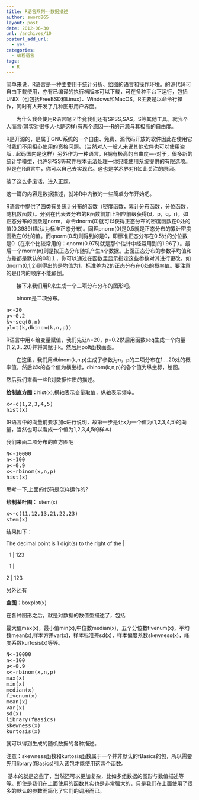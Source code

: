 ```yaml
---
title: R语言系列—-数据描述
author: sword865
layout: post
date: 2012-06-30
url: /archives/10
posturl_add_url:
  - yes
categories:
  - 编程语言
tags:
  - R
---
```

简单来说，R语言是一种主要用于统计分析、绘图的语言和操作环境。的源代码可自由下载使用，亦有已编译的执行档版本可以下载，可在多种平台下运行，包括UNIX（也包括FreeBSD和Linux）、Windows和MacOS。R主要是以命令行操作，同时有人开发了几种图形用户界面。

<div>
  <p>
           为什么我会使用R语言呢？毕竟我们还有SPSS,SAS，S等其他工具。就我个人而言(其实对很多人也是这样)有两个原因&#8212;-R的开源与其极高的自由度。
  </p>
  
  <p>
    R是开源的，是属于GNU系统的一个自由、免费、源代码开放的软件因此在使用它时我们不用担心使用的资格问题。（当然对人一般人来说其他软件也可以使用盗版…起码国内是这样）另外作为一种语言，R拥有极高的自由度&#8212;-对于，很多新的统计学模型，也许SPSS等软件根本无法处理&#8212;你只能使用系统提供的有限选项。但是在R语言中，你可以自己去实现它。这也是学术界对R如此关注的原因。
  </p>
  
  <p>
    敲了这么多废话，进入正题。
  </p>
  
  <p>
    这一篇的内容是数据描述，就冲R中内嵌的一些简单分布开始吧。
  </p>
  
  <p>
    R语言中提供了四类有关统计分布的函数（密度函数，累计分布函数，分位函数，随机数函数）。分别在代表该分布的R函数前加上相应前缀获得(d，p，q，r)。如正态分布的函数是norm，命令dnorm(0)就可以获得正态分布的密度函数在0处的值(0.3989)(默认为标准正态分布)。同理pnorm(0)是0.5就是正态分布的累计密度函数在0处的值。而qnorm(0.5)则得到的是0，即标准正态分布在0.5处的分位数是0（在来个比较常用的：qnorm(0.975)就是那个估计中经常用到的1.96了）。最后一个rnorm(n)则是按正态分布随机产生n个数据。上面正态分布的参数平均值和方差都是默认的0和１，你可以通过在函数里显示指定这些参数对其进行更改。如dnorm(0,1,2)则得出的是均值为1，标准差为2的正态分布在0处的概率值。要注意的是()内的顺序不能颠倒。
  </p>
  
  <p align="left">
           接下来我们用R来生成一个二项分布分布的图形吧。
  </p>
  
  <p align="left">
           binom是二项分布。
  </p>
  
  <pre class="lang:r decode:true ">n&lt;-20
p&lt;-0.2
k&lt;-seq(0,n)
plot(k,dbinom(k,n,p))</pre>
  
  <p>
    R语言中用<-给变量赋值，我们先让n=20，p=0.2然后用函数seq生成一个向量(1,2,3&#8230;20)并将其赋于k。然后用polt函数画图。
  </p>
  
  <p align="left">
           在这里，我们用dbinom(k,n,p)生成了参数为n，p的二项分布在1….20处的概率值，然后以k的各个值为横坐标，dbinom(k,n,p)的各个值为纵坐标，绘图。
  </p>
  
  <p>
    然后我们来看一些R对数据性质的描述。
  </p>
  
  <p>
    <strong>绘制直方图：</strong>hist(x),横轴表示变量取值，纵轴表示频率。
  </p>
  
  <pre class="lang:r decode:true">x&lt;-c(1,2,3,4,5)
hist(x)</pre>
  
  <p>
    (R语言中的向量前要求加c进行说明，故第一步是让x为一个值为(1,2,3,4,5)的向量，当然也可以看成一个值为1,2,3,4,5的样本)
  </p>
  
  <p>
    我们来画二项分布的直方图吧
  </p>
  
  <pre class="lang:r decode:true ">N&lt;-10000
n&lt;-100
p&lt;-0.9
x&lt;-rbinom(x,n,p)
hist(x)</pre>
  
  <p>
    思考一下,上面的代码是怎样运作的?
  </p>
  
  <p>
    <strong>绘制茎叶图</strong>： stem(x)
  </p>
  
  <pre class="lang:r decode:true">x&lt;-c(11,12,13,21,22,23)
stem(x)</pre>
  
  <p>
    结果如下：
  </p>
  
  <p align="left">
    The decimal point is 1 digit(s) to the right of the |
  </p>
  
  <p align="left">
      1 | 123
  </p>
  
  <p align="left">
      1 |
  </p>
  
  <p align="left">
    2 | 123
  </p>
  
  <p align="left">
    另外还有
  </p>
  
  <p align="left">
    <strong>盒图：</strong>boxplot(x)
  </p>
  
  <p align="left">
    在各种图形之后，就是对数据的数值型描述了，包括
  </p>
  
  <p align="left">
    最大值max(x)，最小值min(x),中位数median(x)，五个分位数fivenum(x)，平均数mean(x),样本方差var(x)，样本标准差sd(x)，样本偏度系数skewness(x)，峰度系数kurtosis(x)等等。
  </p>
  
  <pre class="lang:r decode:true ">N&lt;-10000
n&lt;-100
p&lt;-0.9
x&lt;-rbinom(x,n,p)
max(x)
min(x)
median(x)
fivenum(x)
mean(x)
var(x)
sd(x)
library(fBasics)
skewness(x)
kurtosis(x)</pre>
  
  <p>
    就可以得到生成的随机数据的各种描述。
  </p>
  
  <p align="left">
    注意：skewness函数和kurtosis函数属于一个并非默认的fBasics的包，所以需要先用library(fBasics)引入该包才能使用这两个函数。
  </p>
  
  <p align="left">
     基本的就是这些了，当然还可以更加复杂，比如多组数据的图形与数值描述等等。即使是我们在上面使用的函数其实也是非常强大的，只是我们在上面使用了很多的默认的参数而简化了它们的调用而已。
  </p>
</div>

